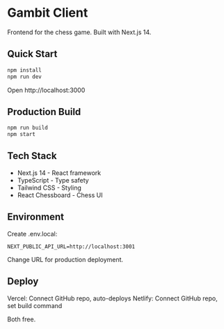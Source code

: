 # Gambit Client

Frontend for the chess game. Built with Next.js 14.

## Quick Start

```bash
npm install
npm run dev
```

Open http://localhost:3000

## Production Build

```bash
npm run build
npm start
```

## Tech Stack

- Next.js 14 - React framework
- TypeScript - Type safety
- Tailwind CSS - Styling
- React Chessboard - Chess UI

## Environment

Create .env.local:

```env
NEXT_PUBLIC_API_URL=http://localhost:3001
```

Change URL for production deployment.

## Deploy

Vercel: Connect GitHub repo, auto-deploys
Netlify: Connect GitHub repo, set build command

Both free.
